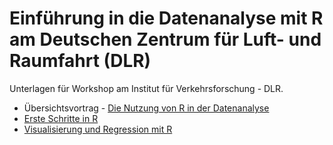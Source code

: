 Einführung in die Datenanalyse mit R am Deutschen Zentrum für Luft- und Raumfahrt (DLR)
==========

Unterlagen für Workshop am Institut für Verkehrsforschung - DLR.

- Übersichtsvortrag - [Die Nutzung von R in der Datenanalyse](https://github.com/Japhilko/DLR_IntroR/blob/master/Lecture/DLR_RLecture.pdf)
- [Erste Schritte in R](https://github.com/Japhilko/DLR_IntroR/blob/master/Lecture/GESIS_R_DLR_2014_Teil1.pdf)
- [Visualisierung und Regression mit R](https://github.com/Japhilko/DLR_IntroR/blob/master/Lecture/GESIS_R_DLR_2014_Teil2.pdf)

